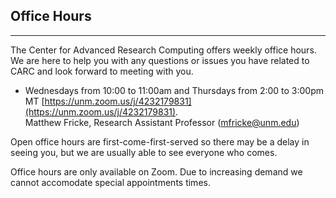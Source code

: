## Office Hours

---
The Center for Advanced Research Computing offers weekly office hours. We are here to help you with any questions or issues you have related to CARC and look forward to meeting with you.  

- Wednesdays from 10:00 to 11:00am and Thursdays from 2:00 to 3:00pm MT [https://unm.zoom.us/j/4232179831](https://unm.zoom.us/j/4232179831).  
Matthew Fricke, Research Assistant Professor ([mfricke@unm.edu](mailto://mfricke@unm.edu))  

Open office hours are first-come-first-served so there may be a delay in seeing you, but we are usually able to see everyone who comes.

Office hours are only available on Zoom. Due to increasing demand we cannot accomodate special appointments times.
